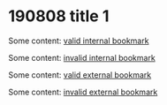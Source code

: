 # 190808 title 1

Some content: [valid internal bookmark](#190808-title-1)

Some content: [invalid internal bookmark](#190808-title-invalid)

Some content: [valid external bookmark](~/test-ppe-719/testXRef/test-xref.md#test-xref)

Some content: [invalid external bookmark](~/test-ppe-719/testXRef/test-xref.md#invalid-bookmark)